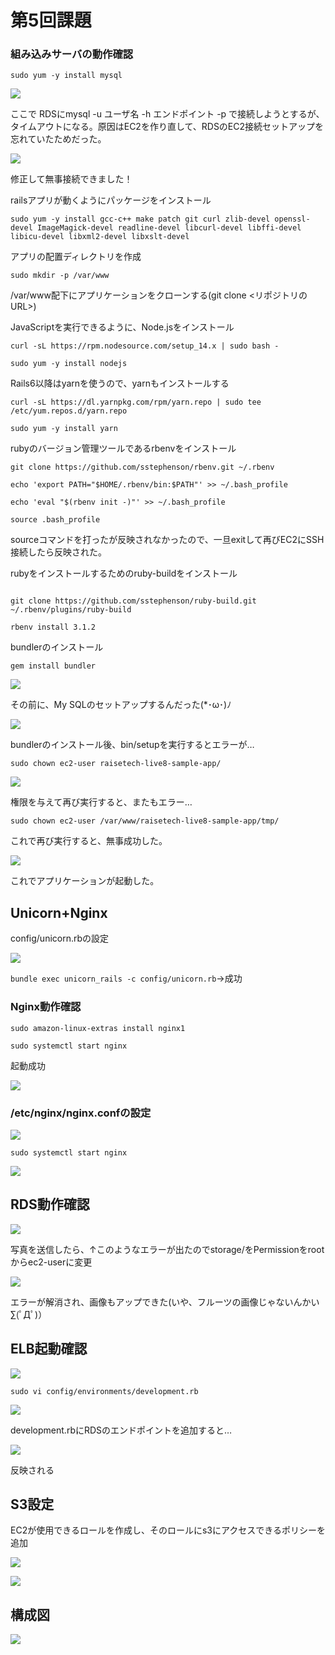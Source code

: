 # 第5回課題

### 組み込みサーバの動作確認

``` sudo yum -y install mysql ```

![](image/install_mysql.png)

ここで RDSにmysql -u ユーザ名 -h エンドポイント -p で接続しようとするが、タイムアウトになる。原因はEC2を作り直して、RDSのEC2接続セットアップを忘れていたためだった。

![](image/connect_mysql.png)

修正して無事接続できました！    


railsアプリが動くようにパッケージをインストール

```
sudo yum -y install gcc-c++ make patch git curl zlib-devel openssl-devel ImageMagick-devel readline-devel libcurl-devel libffi-devel libicu-devel libxml2-devel libxslt-devel
```

アプリの配置ディレクトリを作成
 
```sudo mkdir -p /var/www```




/var/www配下にアプリケーションをクローンする(git clone <リポジトリのURL>)

JavaScriptを実行できるように、Node.jsをインストール

```
curl -sL https://rpm.nodesource.com/setup_14.x | sudo bash -

sudo yum -y install nodejs

```

Rails6以降はyarnを使うので、yarnもインストールする

```
curl -sL https://dl.yarnpkg.com/rpm/yarn.repo | sudo tee /etc/yum.repos.d/yarn.repo

sudo yum -y install yarn

```

rubyのバージョン管理ツールであるrbenvをインストール


```
git clone https://github.com/sstephenson/rbenv.git ~/.rbenv

echo 'export PATH="$HOME/.rbenv/bin:$PATH"' >> ~/.bash_profile

echo 'eval "$(rbenv init -)"' >> ~/.bash_profile

source .bash_profile

```


sourceコマンドを打ったが反映されなかったので、一旦exitして再びEC2にSSH接続したら反映された。

rubyをインストールするためのruby-buildをインストール


```

git clone https://github.com/sstephenson/ruby-build.git ~/.rbenv/plugins/ruby-build

rbenv install 3.1.2

```


bundlerのインストール

```gem install bundler```

![](image/bundler_error.png)

その前に、My SQLのセットアップするんだった(*･ω･)ﾉ

![](image/bin/setup_error.png)


bundlerのインストール後、bin/setupを実行するとエラーが…


```sudo chown ec2-user raisetech-live8-sample-app/```

![](image/bin/setup_error2.png)

権限を与えて再び実行すると、またもエラー…



```sudo chown ec2-user /var/www/raisetech-live8-sample-app/tmp/```


これで再び実行すると、無事成功した。



![](image/app_ok.png)

これでアプリケーションが起動した。



## Unicorn+Nginx

config/unicorn.rbの設定

![](image/unicorn_conf.png)

```bundle exec unicorn_rails -c config/unicorn.rb```→成功


###  Nginx動作確認

```
sudo amazon-linux-extras install nginx1

sudo systemctl start nginx

```

起動成功


![](image/nginx_ok.png)



### /etc/nginx/nginx.confの設定

![](image/nginx_conf.png)



```sudo systemctl start nginx```

![](image/unicorn+nginx.png)




## RDS動作確認

![](image/elb_error.png)

写真を送信したら、↑このようなエラーが出たのでstorage/をPermissionをrootからec2-userに変更

![](image/RDS_ok.png)

エラーが解消され、画像もアップできた(いや、フルーツの画像じゃないんかい∑(ﾟДﾟ)）


## ELB起動確認

![](image/RDS_error.png)

```sudo vi config/environments/development.rb```



![](image/development.png)

development.rbにRDSのエンドポイントを追加すると…

![](image/elb_ok.png)


反映される



## S3設定


EC2が使用できるロールを作成し、そのロールにs3にアクセスできるポリシーを追加

![](image/lecture05-role.png)

![](image/aws-configure.png)

## 構成図

![](/image/kousei.png)



